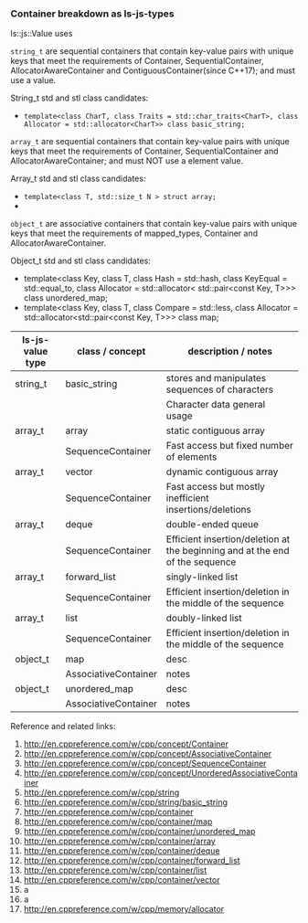 
### Container breakdown as ls-js-types

ls::js::Value uses 

`string_t` are sequential containers that contain key-value pairs with unique keys that meet the requirements of  Container, SequentialContainer, AllocatorAwareContainer and ContiguousContainer(since C++17); and must use a <charT> value.

String_t std and stl class candidates:

+ `template<class CharT, class Traits = std::char_traits<CharT>, class Allocator = std::allocator<CharT>> class basic_string;`

`array_t` are sequential containers that contain key-value pairs with unique keys that meet the requirements of Container, SequentialContainer and AllocatorAwareContainer; and must NOT use a <charT> element value.

Array_t std and stl class candidates:

+ `template<class T, std::size_t N > struct array;`
+ 

`object_t` are associative containers that contain key-value pairs with unique keys that meet the requirements of mapped_types, Container and AllocatorAwareContainer.

Object_t std and stl class candidates:

+ template<class Key, class T, class Hash = std::hash<Key>, class KeyEqual = std::equal_to<Key>, class Allocator = std::allocator< std::pair<const Key, T>>> class unordered_map;
+ template<class Key, class T, class Compare = std::less<Key>, class Allocator = std::allocator<std::pair<const Key, T>>> class map;


| ls-js-value type | class / concept    | description / notes            |
| ---------------- | ------------ | --------------- |
| string_t | basic_string | stores and manipulates sequences of characters |
|              |  | Character data general usage |
| array_t | array | static contiguous array |
|              | SequenceContainer | Fast access but fixed number of elements |
| array_t | vector | dynamic contiguous array |
|              | SequenceContainer | Fast access but mostly inefficient insertions/deletions |
| array_t | deque | double-ended queue |
|              | SequenceContainer | Efficient insertion/deletion at the beginning and at the end of the sequence |
| array_t | forward_list | singly-linked list |
|              | SequenceContainer | Efficient insertion/deletion in the middle of the sequence |
| array_t | list | doubly-linked list |
|              | SequenceContainer |  Efficient insertion/deletion in the middle of the sequence |
| object_t | map | desc |
|              | AssociativeContainer  | notes |
| object_t | unordered_map | desc |
|              | AssociativeContainer  | notes |

Reference and related links:

1. http://en.cppreference.com/w/cpp/concept/Container
2. http://en.cppreference.com/w/cpp/concept/AssociativeContainer
2. http://en.cppreference.com/w/cpp/concept/SequenceContainer
3. http://en.cppreference.com/w/cpp/concept/UnorderedAssociativeContainer
5. http://en.cppreference.com/w/cpp/string
4. http://en.cppreference.com/w/cpp/string/basic_string
4. http://en.cppreference.com/w/cpp/container
4. http://en.cppreference.com/w/cpp/container/map
5. http://en.cppreference.com/w/cpp/container/unordered_map
6. http://en.cppreference.com/w/cpp/container/array
7. http://en.cppreference.com/w/cpp/container/deque
8. http://en.cppreference.com/w/cpp/container/forward_list
9. http://en.cppreference.com/w/cpp/container/list
10. http://en.cppreference.com/w/cpp/container/vector
11. a
12. a
8. http://en.cppreference.com/w/cpp/memory/allocator


